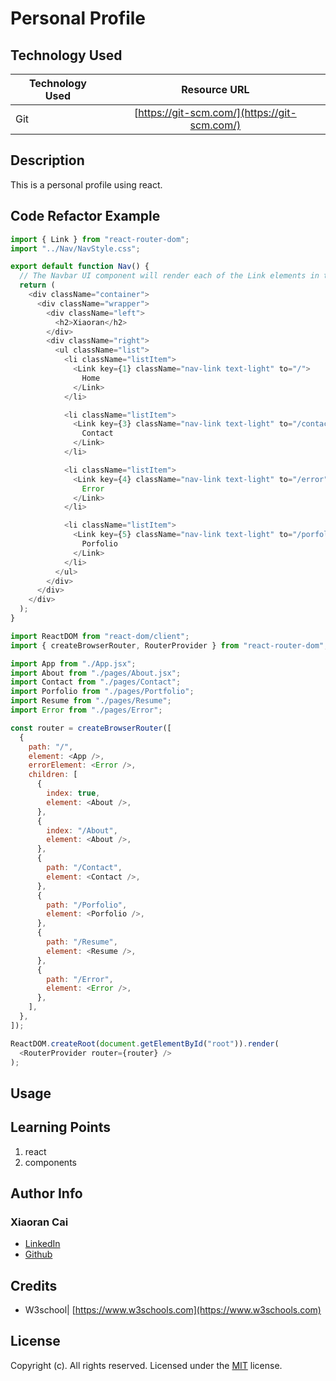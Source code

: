 # Personal Profile

## Technology Used

| Technology Used |                 Resource URL                 |
| --------------- | :------------------------------------------: |
| Git             | [https://git-scm.com/](https://git-scm.com/) |

## Description

This is a personal profile using react.

## Code Refactor Example

```Javascript (nav bar)
import { Link } from "react-router-dom";
import "../Nav/NavStyle.css";

export default function Nav() {
  // The Navbar UI component will render each of the Link elements in the links prop
  return (
    <div className="container">
      <div className="wrapper">
        <div className="left">
          <h2>Xiaoran</h2>
        </div>
        <div className="right">
          <ul className="list">
            <li className="listItem">
              <Link key={1} className="nav-link text-light" to="/">
                Home
              </Link>
            </li>

            <li className="listItem">
              <Link key={3} className="nav-link text-light" to="/contact">
                Contact
              </Link>
            </li>

            <li className="listItem">
              <Link key={4} className="nav-link text-light" to="/error">
                Error
              </Link>
            </li>

            <li className="listItem">
              <Link key={5} className="nav-link text-light" to="/porfolio">
                Porfolio
              </Link>
            </li>
          </ul>
        </div>
      </div>
    </div>
  );
}
```

```Javascript (routes)
import ReactDOM from "react-dom/client";
import { createBrowserRouter, RouterProvider } from "react-router-dom";

import App from "./App.jsx";
import About from "./pages/About.jsx";
import Contact from "./pages/Contact";
import Porfolio from "./pages/Portfolio";
import Resume from "./pages/Resume";
import Error from "./pages/Error";

const router = createBrowserRouter([
  {
    path: "/",
    element: <App />,
    errorElement: <Error />,
    children: [
      {
        index: true,
        element: <About />,
      },
      {
        index: "/About",
        element: <About />,
      },
      {
        path: "/Contact",
        element: <Contact />,
      },
      {
        path: "/Porfolio",
        element: <Porfolio />,
      },
      {
        path: "/Resume",
        element: <Resume />,
      },
      {
        path: "/Error",
        element: <Error />,
      },
    ],
  },
]);

ReactDOM.createRoot(document.getElementById("root")).render(
  <RouterProvider router={router} />
);
```

## Usage

## Learning Points

1. react
2. components

## Author Info

### Xiaoran Cai

- [LinkedIn](https://www.linkedin.com/in/xrcai/)
- [Github](https://github.com/Aillycxr)

## Credits

- W3school| [https://www.w3schools.com](https://www.w3schools.com)

## License

Copyright (c). All rights reserved.
Licensed under the [MIT](https://choosealicense.com/licenses/mit/) license.
